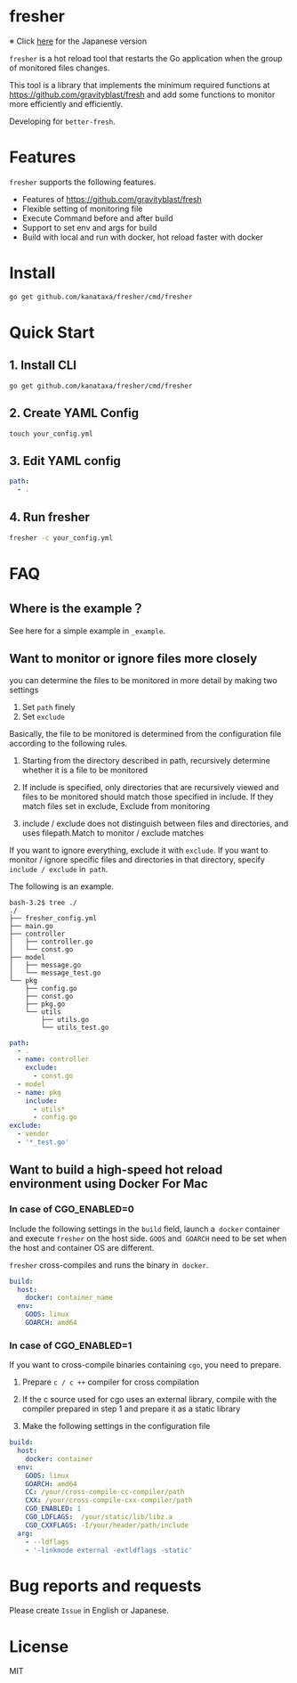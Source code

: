 # fresher
※ Click [here](https://github.com/kanataxa/fresher/blob/master/README.ja.md) for the Japanese version


`fresher` is a hot reload tool that restarts the Go application when the group of monitored files changes.

This tool is a library that implements the minimum required functions at https://github.com/gravityblast/fresh and add some functions to monitor more efficiently and efficiently.

Developing for `better-fresh`.

# Features
`fresher` supports the following features.

- Features of https://github.com/gravityblast/fresh
- Flexible setting of monitoring file
- Execute Command before and after build
- Support to set env and args for build
- Build with local and run with docker, hot reload faster with docker

# Install
```bash
go get github.com/kanataxa/fresher/cmd/fresher
```
# Quick Start
## 1. Install CLI
```
go get github.com/kanataxa/fresher/cmd/fresher
```

## 2. Create YAML Config
```
touch your_config.yml
```

## 3. Edit YAML config
```yml
path:
  - .
```

## 4. Run fresher
```bash
fresher -c your_config.yml
```

# FAQ
## Where is the example？
See here for a simple example in `_example`.

## Want to monitor or ignore files more closely
you can determine the files to be monitored in more detail by making two settings
1. Set `path` finely
2. Set `exclude`

Basically, the file to be monitored is determined from the configuration file according to the following rules.

1. Starting from the directory described in path, recursively determine whether it is a file to be monitored

2. If include is specified, only directories that are recursively viewed and files to be monitored should match those specified in include. If they match files set in exclude, Exclude from monitoring

3. include / exclude does not distinguish between files and directories, and uses filepath.Match to monitor / exclude matches

If you want to ignore everything, exclude it with `exclude`.
If you want to monitor / ignore specific files and directories in that directory, specify `include / exclude` in` path`.

The following is an example.

```
bash-3.2$ tree ./
./
├── fresher_config.yml
├── main.go
├── controller
│   ├── controller.go
│   └── const.go
├── model
│   ├── message.go
│   └── message_test.go
└── pkg
    ├── config.go
    ├── const.go
    ├── pkg.go
    └── utils
        ├── utils.go
        └── utils_test.go
```

``` yaml
path:
  - .
  - name: controller
    exclude:
      - const.go
  - model
  - name: pkg
    include:
      - utils*
      - config.go
exclude:
  - vendor
  - '*_test.go'
```

## Want to build a high-speed hot reload environment using Docker For Mac

### In case of CGO_ENABLED=0
Include the following settings in the `build` field, launch a` docker` container and execute `fresher` on the host side.
`GOOS` and` GOARCH` need to be set when the host and container OS are different.

`fresher` cross-compiles and runs the binary in` docker`.

``` yaml
build:
  host:
    docker: container_name
  env:
    GOOS: linux
    GOARCH: amd64
```

### In case of CGO_ENABLED=1

If you want to cross-compile binaries containing `cgo`, you need to prepare.

1. Prepare `c / c ++` compiler for cross compilation

2. If the c source used for cgo uses an external library, compile with the compiler prepared in step 1 and prepare it as a static library

3. Make the following settings in the configuration file

```yaml
build:
  host:
    docker: container
  env:
    GOOS: linux
    GOARCH: amd64
    CC: /your/cross-compile-cc-compiler/path
    CXX: /your/cross-compile-cxx-compiler/path
    CGO_ENABLED: 1
    CGO_LDFLAGS:  /your/static/lib/libz.a
    CGO_CXXFLAGS: -I/your/header/path/include
  arg:
    - --ldflags
    - '-linkmode external -extldflags -static'
```


# Bug reports and requests
Please create `Issue` in English or Japanese.

# License
MIT
